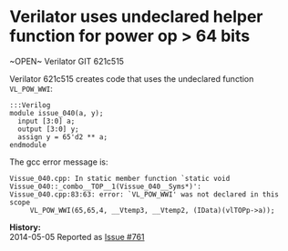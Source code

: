 
Verilator uses undeclared helper function for power op > 64 bits
================================================================

~OPEN~ Verilator GIT 621c515

Verilator 621c515 creates code that uses the undeclared function `VL_POW_WWI`:

    :::Verilog
    module issue_040(a, y);
      input [3:0] a;
      output [3:0] y;
      assign y = 65'd2 ** a;
    endmodule

The gcc error message is:

    Vissue_040.cpp: In static member function `static void Vissue_040::_combo__TOP__1(Vissue_040__Syms*)':
    Vissue_040.cpp:83:63: error: `VL_POW_WWI' was not declared in this scope
         VL_POW_WWI(65,65,4, __Vtemp3, __Vtemp2, (IData)(vlTOPp->a));

**History:**  
2014-05-05 Reported as [Issue #761](http://www.veripool.org/issues/761-Verilator-Verilator-uses-undeclared-helper-function-for-power-op-64-bits)
